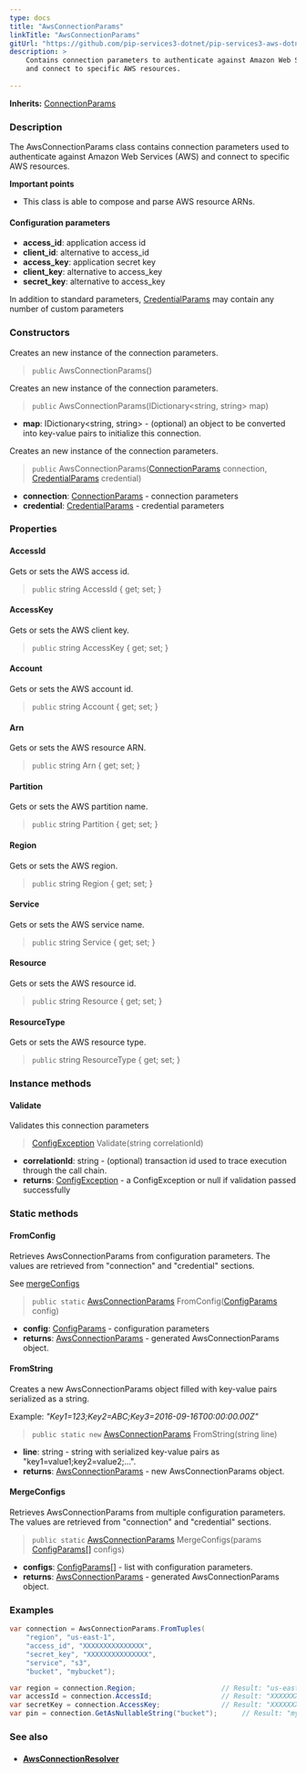 ```yaml
---
type: docs
title: "AwsConnectionParams"
linkTitle: "AwsConnectionParams"
gitUrl: "https://github.com/pip-services3-dotnet/pip-services3-aws-dotnet"
description: >
    Contains connection parameters to authenticate against Amazon Web Services (AWS)
    and connect to specific AWS resources.
 
---
```


**Inherits:** [ConnectionParams](../../../components/connect/connection_params)

### Description
The AwsConnectionParams class contains connection parameters used to authenticate against Amazon Web Services (AWS) and connect to specific AWS resources.

**Important points**

- This class is able to compose and parse AWS resource ARNs.


#### Configuration parameters

- **access_id**: application access id
- **client_id**: alternative to access_id
- **access_key**: application secret key
- **client_key**: alternative to access_key
- **secret_key**: alternative to access_key

In addition to standard parameters, [CredentialParams](../../../components/auth/credential_params) may contain any number of custom parameters

### Constructors

Creates an new instance of the connection parameters.
> `public` AwsConnectionParams()


Creates an new instance of the connection parameters.

> `public` AwsConnectionParams(IDictionary\<string, string\> map)

- **map**: IDictionary\<string, string\> - (optional) an object to be converted into key-value pairs to initialize this connection.

Creates an new instance of the connection parameters.

> `public` AwsConnectionParams([ConnectionParams](../../../components/connect/connection_params) connection, [CredentialParams](../../../components/auth/credential_params) credential)

- **connection**: [ConnectionParams](../../../components/connect/connection_params) - connection parameters
- **credential**: [CredentialParams](../../../components/auth/credential_params) - credential parameters

### Properties


#### AccessId
Gets or sets the AWS access id.

> `public` string AccessId { get; set; }

#### AccessKey
Gets or sets the AWS client key.

> `public` string AccessKey { get; set; }


#### Account
Gets or sets the AWS account id.

> `public` string Account { get; set; }

#### Arn
Gets or sets the AWS resource ARN.

> `public` string Arn { get; set; }


#### Partition
Gets or sets the AWS partition name.

> `public` string Partition { get; set; }

#### Region
Gets or sets the AWS region.

> `public` string Region { get; set; }


#### Service
Gets or sets the AWS service name.

> `public` string Service { get; set; }


#### Resource
Gets or sets the AWS resource id.

> `public` string Resource { get; set; }


#### ResourceType
Gets or sets the AWS resource type.

> `public` string ResourceType { get; set; }


### Instance methods

#### Validate
Validates this connection parameters 

> [ConfigException](../../../commons/errors/config_exception) Validate(string correlationId)

- **correlationId**: string - (optional) transaction id used to trace execution through the call chain.
- **returns**: [ConfigException](../../../commons/errors/config_exception) - a ConfigException or null if validation passed successfully

### Static methods

#### FromConfig
Retrieves AwsConnectionParams from configuration parameters.
The values are retrieved from "connection" and "credential" sections.

See [mergeConfigs](#mergeconfigs)

> `public static` [AwsConnectionParams]() FromConfig([ConfigParams](../../../commons/config/config_params) config)

- **config**: [ConfigParams](../../../commons/config/config_params) - configuration parameters
- **returns**: [AwsConnectionParams]() - generated AwsConnectionParams object.


#### FromString
Creates a new AwsConnectionParams object filled with key-value pairs serialized as a string.

Example: *"Key1=123;Key2=ABC;Key3=2016-09-16T00:00:00.00Z"*

> `public static new` [AwsConnectionParams]() FromString(string line)

- **line**: string - string with serialized key-value pairs as "key1=value1;key2=value2;...".
- **returns**: [AwsConnectionParams]() - new AwsConnectionParams object.

#### MergeConfigs
Retrieves AwsConnectionParams from multiple configuration parameters.
The values are retrieved from "connection" and "credential" sections.

> `public static` [AwsConnectionParams]() MergeConfigs(params [ConfigParams[]](../../../commons/config/config_params) configs)

- **configs**: [ConfigParams[]](../../../commons/config/config_params) - list with configuration parameters.
- **returns**: [AwsConnectionParams]() - generated AwsConnectionParams object.


### Examples

```cs
var connection = AwsConnectionParams.FromTuples(
    "region", "us-east-1",
    "access_id", "XXXXXXXXXXXXXXX",
    "secret_key", "XXXXXXXXXXXXXXX",
    "service", "s3",
    "bucket", "mybucket");

var region = connection.Region;                     // Result: "us-east-1"
var accessId = connection.AccessId;                 // Result: "XXXXXXXXXXXXXXX"
var secretKey = connection.AccessKey;               // Result: "XXXXXXXXXXXXXXX"
var pin = connection.GetAsNullableString("bucket");      // Result: "mybucket" 
```

### See also
- #### [AwsConnectionResolver](../aws_connection_resolver)
